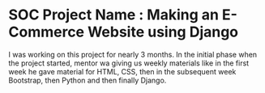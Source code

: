 # SOC Project Name : Making an E-Commerce Website using Django

I was working on this project for nearly 3 months.
In the initial phase when the project started, mentor wa giving us weekly materials like in the first week he gave material for HTML, CSS, then in the subsequent week Bootstrap, then Python and then finally Django.
    
